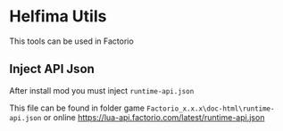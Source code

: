 # Helfima Utils

This tools can be used in Factorio

## Inject API Json

After install mod you must inject `runtime-api.json`

This file can be found in folder game `Factorio_x.x.x\doc-html\runtime-api.json` or online https://lua-api.factorio.com/latest/runtime-api.json